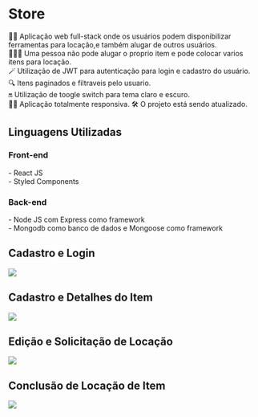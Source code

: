 <h1>Store</h1>
👨‍💻 Aplicação web full-stack onde os usuários podem disponibilizar ferramentas para locação,e também alugar de outros usuários.<br>
🧑🏽‍🦰 Uma pessoa não pode alugar o proprio item e pode colocar varios itens para locação.<br>
🪄 Utilização de JWT para autenticação para login e cadastro do usuário.<br>
🔍 Itens paginados e filtraveis pelo usuario.<br>
🔛 Utilização de toogle switch para tema claro e escuro.<br>
🤏🏽 Aplicação totalmente responsiva.
🛠️ O projeto está sendo atualizado.<br>

<h2>Linguagens Utilizadas</h2>
    <h3>Front-end</h3>
    - React JS <br>
    - Styled Components
    <h3>Back-end</h3>
    - Node JS com Express como framework<br>
    - Mongodb como banco de dados e Mongoose como framework<p></p>
    
<h2>Cadastro e Login</h2>  
<img src ="for_readme/tela-principal-e-cadastro-1m.gif">

<h2>Cadastro e Detalhes do Item</h2>  
<img src ="for_readme/cadastro-produto-1m.gif">

<h2>Edição e Solicitação de Locação</h2>  
<img src ="for_readme/solicitacao-locacao.gif">

<h2>Conclusão de Locação de Item</h2>  
<img src ="for_readme/conclusao-locacao.gif">
